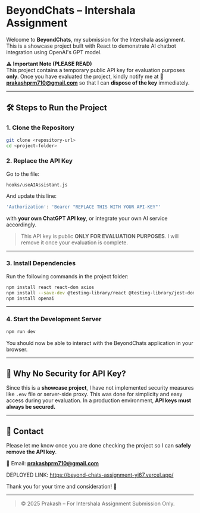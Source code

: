 
# BeyondChats – Intershala Assignment

Welcome to **BeyondChats**, my submission for the Intershala assignment. This is a showcase project built with React to demonstrate AI chatbot integration using OpenAI's GPT model.

⚠️ **Important Note (PLEASE READ)**  
This project contains a temporary public API key for evaluation purposes **only**. Once you have evaluated the project, kindly notify me at 📧 **prakashprm710@gmail.com** so that I can **dispose of the key** immediately.

---

## 🛠️ Steps to Run the Project

### 1. Clone the Repository

```bash
git clone <repository-url>
cd <project-folder>
```

### 2. Replace the API Key

Go to the file:

```
hooks/useAIAssistant.js
```

And update this line:

```js
'Authorization': 'Bearer "REPLACE THIS WITH YOUR API-KEY"'
```

with **your own ChatGPT API key**, or integrate your own AI service accordingly.

> This API key is public **ONLY FOR EVALUATION PURPOSES**. I will remove it once your evaluation is complete.

---

### 3. Install Dependencies

Run the following commands in the project folder:

```bash
npm install react react-dom axios
npm install --save-dev @testing-library/react @testing-library/jest-dom eslint prettier
npm install openai
```

---

### 4. Start the Development Server

```bash
npm run dev
```

You should now be able to interact with the BeyondChats application in your browser.

---

## 🔐 Why No Security for API Key?

Since this is a **showcase project**, I have not implemented security measures like `.env` file or server-side proxy. This was done for simplicity and easy access during your evaluation. In a production environment, **API keys must always be secured.**

---

## 📩 Contact

Please let me know once you are done checking the project so I can **safely remove the API key**.

📧 Email: **prakashprm710@gmail.com**

DEPLOYED LINK: https://beyond-chats-assignment-yi67.vercel.app/

Thank you for your time and consideration! 🙏

---

> © 2025 Prakash – For Intershala Assignment Submission Only.
